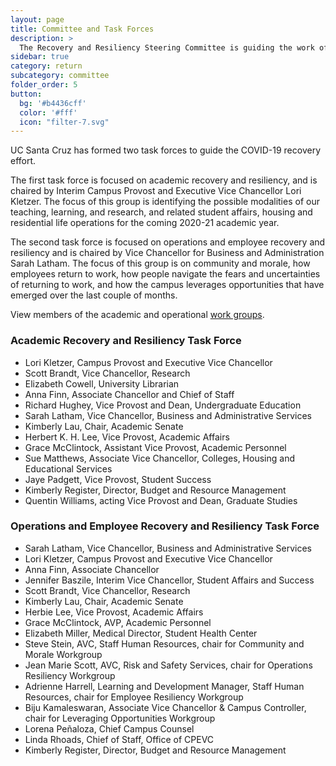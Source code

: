 ```yaml
---
layout: page
title: Committee and Task Forces
description: >
  The Recovery and Resiliency Steering Committee is guiding the work of two task forces.
sidebar: true
category: return
subcategory: committee
folder_order: 5
button:
  bg: '#b4436cff'
  color: '#fff'
  icon: "filter-7.svg"
---
```


UC Santa Cruz has formed two task forces to guide the COVID-19 recovery effort.

The first task force is focused on academic recovery and resiliency, and is chaired by Interim Campus Provost and Executive Vice Chancellor Lori Kletzer. The focus of this group is identifying the possible modalities of our teaching, learning, and research, and related student affairs, housing and residential life operations for the coming 2020-21 academic year.

The second task force is focused on operations and employee recovery and resiliency and is chaired by Vice Chancellor for Business and Administration Sarah Latham. The focus of this group is on community and morale, how employees return to work, how people navigate the fears and uncertainties of returning to work, and how the campus leverages opportunities that have emerged over the last couple of months.

View members of the academic and operational [work groups](/returning-to-campus/committees/subcommittees/).

### Academic Recovery and Resiliency Task Force

* Lori Kletzer, Campus Provost and Executive Vice Chancellor
* Scott Brandt, Vice Chancellor, Research
* Elizabeth Cowell, University Librarian
* Anna Finn, Associate Chancellor and Chief of Staff
* Richard Hughey, Vice Provost and Dean, Undergraduate Education
* Sarah Latham, Vice Chancellor, Business and Administrative Services
* Kimberly Lau, Chair, Academic Senate
* Herbert K. H. Lee, Vice Provost, Academic Affairs
* Grace McClintock, Assistant Vice Provost, Academic Personnel
* Sue Matthews, Associate Vice Chancellor, Colleges, Housing and Educational Services
* Jaye Padgett, Vice Provost, Student Success
* Kimberly Register, Director, Budget and Resource Management
* Quentin Williams, acting Vice Provost and Dean, Graduate Studies

### Operations and Employee Recovery and Resiliency Task Force 

* Sarah Latham, Vice Chancellor, Business and Administrative Services
* Lori Kletzer, Campus Provost and Executive Vice Chancellor
* Anna Finn, Associate Chancellor
* Jennifer Baszile, Interim Vice Chancellor, Student Affairs and Success
* Scott Brandt, Vice Chancellor, Research
* Kimberly Lau, Chair, Academic Senate
* Herbie Lee, Vice Provost, Academic Affairs
* Grace McClintock, AVP, Academic Personnel
* Elizabeth Miller, Medical Director, Student Health Center
* Steve Stein, AVC, Staff Human Resources, chair for Community and Morale Workgroup
* Jean Marie Scott, AVC, Risk and Safety Services, chair for Operations Resiliency Workgroup
* Adrienne Harrell, Learning and Development Manager, Staff Human Resources, chair for Employee Resiliency Workgroup 
* Biju Kamaleswaran, Associate Vice Chancellor & Campus Controller, chair for Leveraging Opportunities Workgroup
* Lorena Peñaloza, Chief Campus Counsel
* Linda Rhoads, Chief of Staff, Office of CPEVC
* Kimberly Register, Director, Budget and Resource Management
